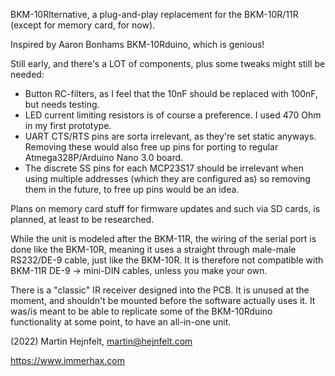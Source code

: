 BKM-10Rlternative, a plug-and-play replacement for the BKM-10R/11R (except for memory card, for now).

Inspired by Aaron Bonhams BKM-10Rduino, which is genious!

Still early, and there's a LOT of components, plus some tweaks might still be needed: 
* Button RC-filters, as I feel that the 10nF should be replaced with 100nF, but needs testing.
* LED current limiting resistors is of course a preference. I used 470 Ohm in my first prototype.
* UART CTS/RTS pins are sorta irrelevant, as they're set static anyways. Removing these would also free
up pins for porting to regular Atmega328P/Arduino Nano 3.0 board.
* The discrete SS pins for each MCP23S17 should be irrelevant when using multiple addresses (which they
are configured as) so removing them in the future, to free up pins would be an idea.

Plans on memory card stuff for firmware updates and such via SD cards, is planned, at least to be researched.

While the unit is modeled after the BKM-11R, the wiring of the serial port is done like the BKM-10R, meaning
it uses a straight through male-male RS232/DE-9 cable, just like the BKM-10R. It is therefore not compatible
with BKM-11R DE-9 -> mini-DIN cables, unless you make your own.

There is a "classic" IR receiver designed into the PCB. It is unused at the moment, and shouldn't be mounted
before the software actually uses it. It was/is meant to be able to replicate some of the BKM-10Rduino 
functionality at some point, to have an all-in-one unit.

(2022) Martin Hejnfelt, martin@hejnfelt.com

https://www.immerhax.com 

